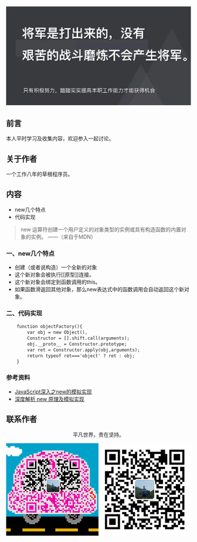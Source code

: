 ![image](../img/timg.jpg)
<br>

## 前言

本人平时学习及收集内容，欢迎参入一起讨论。

## 关于作者

一个工作八年的草根程序员。

## 内容

- new几个特点
- 代码实现

> new 运算符创建一个用户定义的对象类型的实例或具有构造函数的内置对象的实例。 ——（来自于MDN）


### 一、new几个特点

- 创建（或者说构造）一个全新的对象
- 这个新对象会被执行\[\[原型\]\]连接。
- 这个新对象会绑定到函数调用的this。
- 如果函数滑返回其他对象，那么new表达式中的函数调用会自动返回这个新对象。

### 二、代码实现

```
    function objectFactory(){
        var obj = new Object(),
        Constructor = [].shift.call(arguments);
        obj.__proto__ = Constructor.prototype;
        var ret = Constructor.apply(obj,arguments);
        return typeof ret==='object' ? ret : obj;
    }

```

### 参考资料

- [JavaScript深入之new的模拟实现](https://github.com/mqyqingfeng/Blog/issues/13)
- [深度解析 new 原理及模拟实现](https://github.com/yygmind/blog/issues/24)

## 联系作者

<div align="center">
    <p>
        平凡世界，贵在坚持。
    </p>
    <img src="../img/contact.png" />
</div>